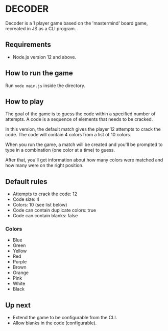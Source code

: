 # DECODER

Decoder is a 1 player game based on the 'mastermind' board game, recreated in JS as a CLI program.

## Requirements

- Node.js version 12 and above.

## How to run the game

Run `node main.js` inside the directory.

## How to play

The goal of the game is to guess the code within a specified number of attempts. A code is a sequence of elements that needs to be cracked.

In this version, the default match gives the player 12 attempts to crack the code. The code will contain 4 colors from a list of 10 colors.

When you run the game, a match will be created and you'll be prompted to type in a combination (one color at a time) to guess.

After that, you'll get information about how many colors were matched and how many were on the right position.

## Default rules

- Attempts to crack the code: 12
- Code size: 4
- Colors: 10 (see list below)
- Code can contain duplicate colors: true
- Code can contain blanks: false

### Colors

- Blue
- Green
- Yellow
- Red
- Purple
- Brown
- Orange
- Pink
- White
- Black

## Up next

- Extend the game to be configurable from the CLI.
- Allow blanks in the code (configurable).